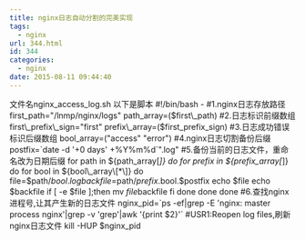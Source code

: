 ```yaml
---
title: nginx日志自动分割的完美实现
tags:
  - nginx
url: 344.html
id: 344
categories:
  - nginx
date: 2015-08-11 09:44:40
---
```


文件名nginx\_access\_log.sh 以下是脚本 #!/bin/bash - #1.nginx日志存放路径 first\_path="/lnmp/nginx/logs" path\_array=($first\_path) #2.日志标识前缀数组 first\_prefix\_sign="first" prefix\_array=($first\_prefix\_sign) #3.日志成功错误标识后缀数组 bool\_array=("access" "error") #4.nginx日志切割备份后缀 postfix=\`date -d '+0 days' +%Y%m%d\`".log" #5.备份当前的日志文件，重命名改为日期后缀 for path in ${path\_array\[*\]} do for prefix in ${prefix\_array\[*\]} do for bool in ${bool\_array\[*\]} do file=$path/$bool.log backfile=$path/$prefix.$bool.$postfix echo $file echo $backfile if \[ -e $file \];then mv $file  $backfile fi done done done #6.查找nginx进程号,让其产生新的日志文件 nginx\_pid=\`ps -ef|grep -E 'nginx: master process nginx'|grep -v 'grep'|awk '{print $2}'\` #USR1:Reopen log files,刷新nginx日志文件 kill -HUP $nginx\_pid